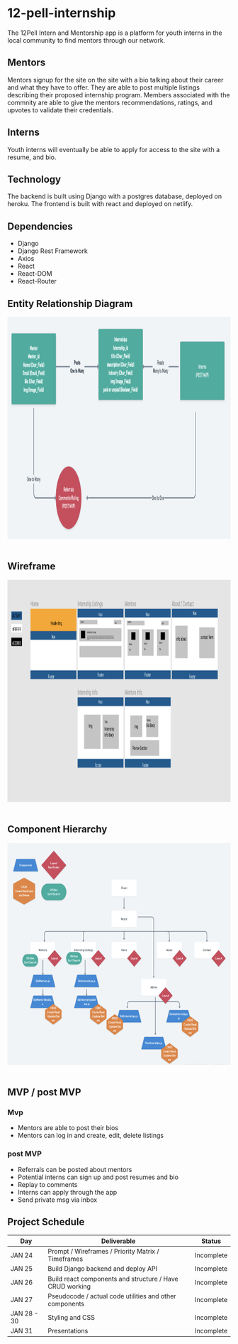 # 12-pell-internship

The 12Pell Intern and Mentorship app is a platform for youth interns in the local community to find mentors through our network. 

## Mentors

Mentors signup for the site on the site with a bio talking about their career and what they have to offer. They are able to post multiple listings describing their proposed internship program. Members associated with the commnity are able to give the mentors recommendations, ratings, and upvotes to validate their credentials.

## Interns

Youth interns will eventually be able to apply for access to the site with a resume, and bio. 

## Technology

The backend is built using Django with a postgres database, deployed on heroku. The frontend is built with react and deployed on netlify.

## Dependencies

- Django
- Django Rest Framework
- Axios
- React
- React-DOM
- React-Router

## Entity Relationship Diagram
<img src="./Assets/erd.png" style=" width:700px ; height:500px " alt="Entity Relationship Diagram" />
<br><br>

## Wireframe
<img src="./Assets/wireframe.png" style=" width:700px ; height:500px " alt="Component Heirarchy" />
<br><br>

## Component Hierarchy
<img src="./Assets/components.png" style=" width:700px ; height:500px " alt="Component Heirarchy" />
<br><br>

## MVP / post MVP

### Mvp
- Mentors are able to post their bios
- Mentors can log in and create, edit, delete listings

### post MVP
- Referrals can be posted about mentors
- Potential interns can sign up and post resumes and bio
- Replay to comments
- Interns can apply through the app
- Send private msg via inbox

## Project Schedule

|  Day | Deliverable | Status
|---|---| ---|
|JAN 24| Prompt / Wireframes / Priority Matrix / Timeframes | Incomplete
|JAN 25| Build Django backend and deploy API  | Incomplete
|JAN 26| Build react components and structure / Have CRUD working  | Incomplete
|JAN 27| Pseudocode / actual code utilities and other components| Incomplete
|JAN 28 - 30| Styling and CSS | Incomplete
|JAN 31| Presentations | Incomplete
